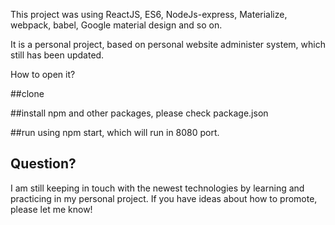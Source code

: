 This project was using ReactJS, ES6, NodeJs-express, Materialize, webpack, babel, Google material design and so on.

It is a personal project, based on personal website administer system, which still has been updated. 

How to open it?

##clone

##install npm and other packages, please check package.json

##run using npm start, which will run in 8080 port.

## Question?

I am still keeping in touch with the newest technologies by learning and practicing in my personal project. If you have ideas about how to promote, please let me know!

